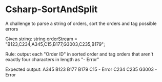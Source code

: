 # Csharp-SortAndSplit
A challenge to parse a string of orders, sort the orders and tag possible errors


Given string:
string orderStream = "B123,C234,A345,C15,B177,G3003,C235,B179";


Rule:
output each "Order ID" in sorted order and tag orders that aren't exactly four characters in length as "- Error"


Expected output:
A345
B123
B177
B179
C15     - Error
C234
C235
G3003   - Error
